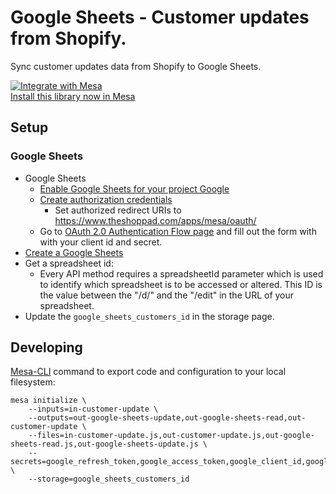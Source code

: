 # Google Sheets - Customer updates from Shopify.

Sync customer updates data from Shopify to Google Sheets.

[![Integrate with Mesa](https://www.getmesa.com/images/integrate.png)<br>Install this library now in Mesa](https://getmesa.com/install/shoppad/mesa-recipes/google/customer/out)

## Setup

### Google Sheets

- Google Sheets
  - [Enable Google Sheets for your project Google](https://developers.google.com/identity/protocols/OAuth2WebServer#enable-apis)
  - [Create authorization credentials](https://developers.google.com/identity/protocols/OAuth2WebServer#prerequisites)
    - Set authorized redirect URIs to https://www.theshoppad.com/apps/mesa/oauth/
  - Go to [OAuth 2.0 Authentication Flow page](https://www.theshoppad.com/apps/mesa/oauth/) and fill out the form with with your client id and secret.  
- [Create a Google Sheets](https://support.google.com/docs/answer/49114?co=GENIE.Platform%3DDesktop&hl=en)
- Get a spreadsheet id:
  - Every API method requires a spreadsheetId parameter which is used to identify which spreadsheet is to be accessed or altered. This ID is the value between the "/d/" and the "/edit" in the URL of your spreadsheet.
- Update the `google_sheets_customers_id` in the storage page.


## Developing

[Mesa-CLI](https://developers.getmesa.com/cli) command to export code and configuration to your local filesystem:

```
mesa initialize \
    --inputs=in-customer-update \
    --outputs=out-google-sheets-update,out-google-sheets-read,out-customer-update \
    --files=in-customer-update.js,out-customer-update.js,out-google-sheets-read.js,out-google-sheets-update.js \
    --secrets=google_refresh_token,google_access_token,google_client_id,google_client_secret,google_expires_a \
    --storage=google_sheets_customers_id
```
